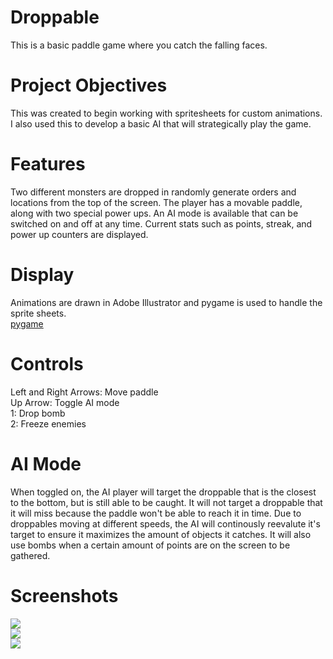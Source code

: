 # Droppable
This is a basic paddle game where you catch the falling faces.<br>

# Project Objectives
This was created to begin working with spritesheets for custom animations. I also used this to develop a basic AI that will strategically play the game.<br>

# Features 
Two different monsters are dropped in randomly generate orders and locations from the top of the screen. The player has a movable paddle, along with two special power ups. An AI mode is available that can be switched on and off at any time. Current stats such as points, streak, and power up counters are displayed.<br>

# Display
Animations are drawn in Adobe Illustrator and pygame is used to handle the sprite sheets.<br>
[pygame](http://www.pygame.org/)<br>

# Controls
Left and Right Arrows: Move paddle<br>
Up Arrow: Toggle AI mode<br>
1: Drop bomb<br>
2: Freeze enemies<br>

# AI Mode
When toggled on, the AI player will target the droppable that is the closest to the bottom, but is still able to be caught. It will not target a droppable that it will miss because the paddle won't be able to reach it in time. Due to droppables moving at different speeds, the AI will continously reevalute it's target to ensure it maximizes the amount of objects it catches. It will also use bombs when a certain amount of points are on the screen to be gathered.<br>

# Screenshots
<img src="http://betterin30days.github.io/droppable/screenshots/droppable1.png"/><br>
<img src="http://betterin30days.github.io/droppable/screenshots/droppable2.png"/><br>
<img src="http://betterin30days.github.io/droppable/screenshots/droppable3.png"/><br>